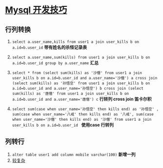 # [Mysql 开发技巧](http://www.imooc.com/learn/427)
## 行列转换
1. `select a.user_name,kills from user1 a join user_kills b on a.id=b.user_id`
	 **带有姓名的杀怪记录表**
2. `select a.user_name,sum(kills) from user1 a join user_kills b on a.id=b.user_id group by a.user_name` **汇总**

3. `select * from (select sum(kills) as '沙僧' from user1 a join user_kills b on a.id=b.user_id and a.user_name='沙僧') a cross join (select sum(kills) as '孙悟空' from user1 a join user_kills b on a.id=b.user_id and a.user_name='孙悟空') b cross join (select sum(kills) as '唐僧' from user1 a join user_kills b on a.id=b.user_id and a.user_name='唐僧') c` **行转列 cross join 笛卡尔积**

4. `select sum(case when user_name='孙悟空' then kills end) as '孙悟空' , sum(case when user_name='八戒' then kills end) as '八戒', sum(case when user_name='沙僧' then kills end) as '沙僧' from user1 a join user_kills b on a.id=b.user_id ` **使用case 行转列**

## 列转行
1. `alter table user1 add column mobile varchar(100)` **新增一列**
2. [较复杂](http://www.imooc.com/video/8275)